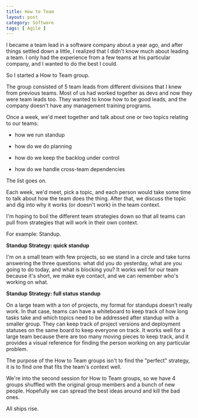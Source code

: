 ```yaml
---
title: How to Team
layout: post
category: Software
tags: [ Agile ]
---
```

I became a team lead in a software company about a year ago, and after things settled down a little, I realized that I didn't know much about leading a team. I only had the experience from a few teams at his particular company, and I wanted to do the best I could.

So I started a How to Team group.

<!-- more -->

The group consisted of 5 team leads from different divisions that I knew from previous teams. Most of us had worked together as devs and now they were team leads too. They wanted to know how to be good leads, and the company doesn't have any management training programs.

Once a week, we'd meet together and talk about one or two topics relating to our teams:
  
* how we run standup
  
* how do we do planning
  
* how do we keep the backlog under control
  
* how do we handle cross-team dependencies

The list goes on.

Each week, we'd meet, pick a topic, and each person would take some time to talk about how the team does the thing. After that, we discuss the topic and dig into why it works (or doesn't work) in the team context.

I'm hoping to boil the different team strategies down so that all teams can pull from strategies that will work in their own context.

For example: Standup.

**Standup Strategy: quick standup**
  
I'm on a small team with few projects, so we stand in a circle and take turns answering the three questions: what did you do yesterday, what are you going to do today, and what is blocking you? It works well for our team because it's short, we make eye contact, and we can remember who's working on what.

**Standup Strategy: full status standup**
  
On a large team with a ton of projects, my format for standups doesn't really work. In that case, teams can have a whiteboard to keep track of how long tasks take and which topics need to be addressed after standup with a smaller group. They can keep track of project versions and deployment statuses on the same board to keep everyone on track. It works well for a large team because there are too many moving pieces to keep track, and it provides a visual reference for finding the person working on any particular problem.

The purpose of the How to Team groups isn't to find the "perfect" strategy, it is to find one that fits the team's context well.

We're into the second session for How to Team groups, so we have 4 groups shuffled with the original group members and a bunch of new people. Hopefully we can spread the best ideas around and kill the bad ones.

All ships rise.